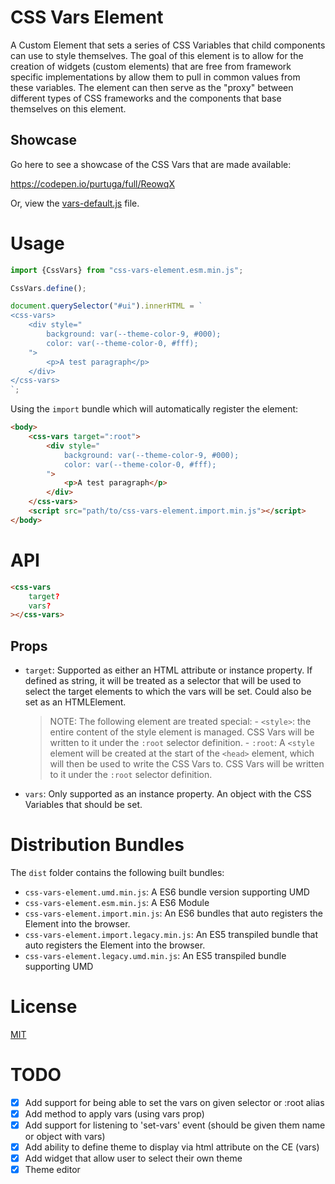 #   CSS Vars Element

A Custom Element that sets a series of CSS Variables that child components can use to style themselves.  The goal of this element is to allow for the creation of widgets (custom elements) that are free from framework specific implementations by allow them to pull in common values from these variables. The element can then serve as the "proxy" between different types of CSS frameworks and the components that base themselves on this element. 

## Showcase
Go here to see a showcase of the CSS Vars that are made available:

https://codepen.io/purtuga/full/ReowqX

Or, view the [vars-default.js](srs/vars-default.js) file.

#   Usage

```javascript
import {CssVars} from "css-vars-element.esm.min.js";

CssVars.define();

document.querySelector("#ui").innerHTML = `
<css-vars>
    <div style="
        background: var(--theme-color-9, #000);
        color: var(--theme-color-0, #fff);
    ">
        <p>A test paragraph</p>
    </div>
</css-vars>
`;
```

Using the `import` bundle which will automatically register the element:

```html
<body>
    <css-vars target=":root">
        <div style="
            background: var(--theme-color-9, #000);
            color: var(--theme-color-0, #fff);
        ">
            <p>A test paragraph</p>
        </div>
    </css-vars>
    <script src="path/to/css-vars-element.import.min.js"></script>
</body>
```

# API

```html
<css-vars 
    target?
    vars?
></css-vars>
```

## Props

-   `target`: Supported as either an HTML attribute or instance property. If defined as string, it will be treated as a selector that will be used to select the target elements to which the vars will be set. Could also be set as an HTMLElement.
    >   NOTE: The following element are treated special:
        -   `<style>`: the entire content of the style element is managed. CSS Vars will be written to it under the `:root` selector definition.
        -   `:root`: A `<style` element will be created at the start of the `<head>` element, which will then be used to write the CSS Vars to. CSS Vars will be written to it under the `:root` selector definition.
-   `vars`: Only supported as an instance property. An object with the CSS Variables that should be set.


# Distribution Bundles

The `dist` folder contains the following built bundles:

-   `css-vars-element.umd.min.js`: A ES6 bundle version supporting UMD
-   `css-vars-element.esm.min.js`: A ES6 Module
-   `css-vars-element.import.min.js`: An ES6 bundles that auto registers the Element into the browser. 
-   `css-vars-element.import.legacy.min.js`: An ES5 transpiled bundle that auto registers the Element into the browser. 
-   `css-vars-element.legacy.umd.min.js`: An ES5 transpiled bundle supporting UMD


# License

[MIT](LICENSE)


# TODO

- [x] Add support for being able to set the vars on given selector or :root alias
- [x] Add method to apply vars (using vars prop)
- [x] Add support for listening to 'set-vars' event (should be given them name or object with vars)
- [x] Add ability to define theme to display via html attribute on the CE (vars)
- [x] Add widget that allow user to select their own theme
- [x] Theme editor
